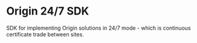 # Origin 24/7 SDK

SDK for implementing Origin solutions in 24/7 mode - which is continuous certificate trade between sites.
